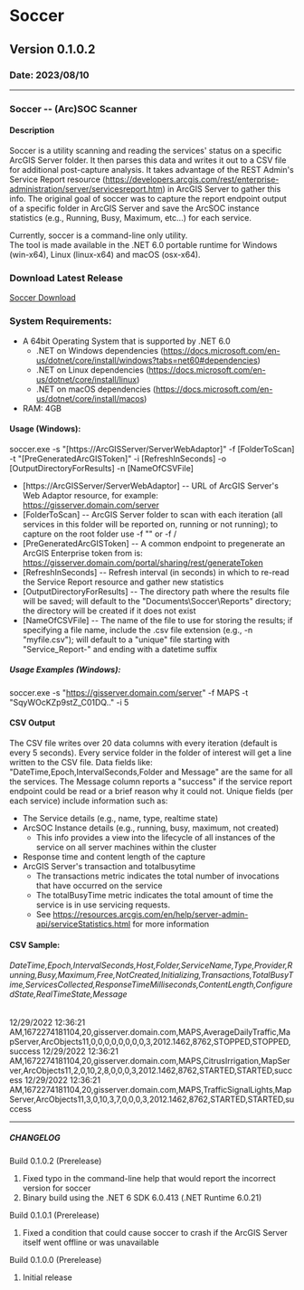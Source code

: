 # Soccer
## Version 0.1.0.2
### Date: 2023/08/10

-------------------------------

### Soccer -- (Arc)SOC Scanner

#### Description 
Soccer is a utility scanning and reading the services' status on a specific ArcGIS Server folder. It then parses this data and writes it out to a CSV file for additional post-capture analysis. It takes advantage of the REST Admin's Service Report resource (https://developers.arcgis.com/rest/enterprise-administration/server/servicesreport.htm) in ArcGIS Server to gather this info. The original goal of soccer was to capture the report endpoint output of a specific folder in ArcGIS Server and save the ArcSOC instance statistics (e.g., Running, Busy, Maximum, etc...) for each service.
    
Currently, soccer is a command-line only utility.    
The tool is made available in the .NET 6.0 portable runtime for Windows (win-x64), Linux (linux-x64) and macOS (osx-x64).
    
### Download Latest Release
[Soccer Download]([https://github.com/AaronPLopez/Soccer/blob/main/binaries/v0.1.0.2/soccer_v0.1.0.2.zip])

### System Requirements:
 - A 64bit Operating System that is supported by .NET 6.0
	- .NET on Windows dependencies (https://docs.microsoft.com/en-us/dotnet/core/install/windows?tabs=net60#dependencies)
	- .NET on Linux dependencies (https://docs.microsoft.com/en-us/dotnet/core/install/linux)
	- .NET on macOS dependencies (https://docs.microsoft.com/en-us/dotnet/core/install/macos)
 - RAM: 4GB
    


#### Usage (Windows):
soccer.exe -s "[https://ArcGISServer/ServerWebAdaptor]" -f [FolderToScan] -t "[PreGeneratedArcGISToken]" -i [RefreshInSeconds] -o [OutputDirectoryForResults] -n [NameOfCSVFile]
 - [https://ArcGISServer/ServerWebAdaptor] -- URL of ArcGIS Server's Web Adaptor resource, for example: https://gisserver.domain.com/server
 - [FolderToScan] -- ArcGIS Server folder to scan with each iteration (all services in this folder will be reported on, running or not running); to capture on the root folder use -f "" or -f /
 - [PreGeneratedArcGISToken] -- A common endpoint to pregenerate an ArcGIS Enterprise token from is: https://gisserver.domain.com/portal/sharing/rest/generateToken
 - [RefreshInSeconds] -- Refresh interval (in seconds) in which to re-read the Service Report resource and gather new statistics
 - [OutputDirectoryForResults] -- The directory path where the results file will be saved; will default to the "Documents\Soccer\Reports" directory; the directory will be created if it does not exist
 - [NameOfCSVFile] -- The name of the file to use for storing the results; if specifying a file name, include the .csv file extension (e.g., -n "myfile.csv"); will default to a "unique" file starting with "Service_Report-" and ending with a datetime suffix    

##### Usage Examples (Windows):
soccer.exe -s "https://gisserver.domain.com/server" -f MAPS -t "SqyWOcKZp9stZ_C01DQ.." -i 5



#### CSV Output
The CSV file writes over 20 data columns with every iteration (default is every 5 seconds). Every service folder in the folder of interest will get a line written to the CSV file. 
Data fields like: "DateTime,Epoch,IntervalSeconds,Folder and Message" are the same for all the services. The Message column reports a "success" if the service report endpoint could 
be read or a brief reason why it could not.
Unique fields (per each service) include information such as:
 - The Service details (e.g., name, type, realtime state)        
 - ArcSOC Instance details (e.g., running, busy, maximum, not created)
	- This info provides a view into the lifecycle of all instances of the service on all server machines within the cluster
 - Response time and content length of the capture
 - ArcGIS Server's transaction and totalbusytime 
	- The transactions metric indicates the total number of invocations that have occurred on the service
	- The totalBusyTime metric indicates the total amount of time the service is in use servicing requests.
	- See https://resources.arcgis.com/en/help/server-admin-api/serviceStatistics.html for more information

#### CSV Sample:
###### DateTime,Epoch,IntervalSeconds,Host,Folder,ServiceName,Type,Provider,Running,Busy,Maximum,Free,NotCreated,Initializing,Transactions,TotalBusyTime,ServicesCollected,ResponseTimeMilliseconds,ContentLength,ConfiguredState,RealTimeState,Message
12/29/2022 12:36:21 AM,1672274181104,20,gisserver.domain.com,MAPS,AverageDailyTraffic,MapServer,ArcObjects11,0,0,0,0,0,0,0,0,3,2012.1462,8762,STOPPED,STOPPED,success
12/29/2022 12:36:21 AM,1672274181104,20,gisserver.domain.com,MAPS,CitrusIrrigation,MapServer,ArcObjects11,2,0,10,2,8,0,0,0,3,2012.1462,8762,STARTED,STARTED,success
12/29/2022 12:36:21 AM,1672274181104,20,gisserver.domain.com,MAPS,TrafficSignalLights,MapServer,ArcObjects11,3,0,10,3,7,0,0,0,3,2012.1462,8762,STARTED,STARTED,success



-------------------------------

##### CHANGELOG

Build 0.1.0.2 (Prerelease)
1. Fixed typo in the command-line help that would report the incorrect version for soccer
2. Binary build using the .NET 6 SDK 6.0.413 (.NET Runtime 6.0.21)

Build 0.1.0.1 (Prerelease)
1. Fixed a condition that could cause soccer to crash if the ArcGIS Server itself went offline or was unavailable

Build 0.1.0.0 (Prerelease)
1. Initial release
